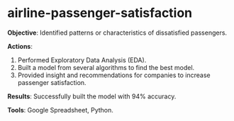 # airline-passenger-satisfaction

**Objective**: Identified patterns or characteristics of
dissatisfied passengers.

**Actions**:
1. Performed Exploratory Data Analysis (EDA).
2. Built a model from several algorithms to find the best
model.
3. Provided insight and recommendations for companies
to increase passenger satisfaction.

**Results**: Successfully built the model with 94% accuracy.

**Tools**: Google Spreadsheet, Python.

